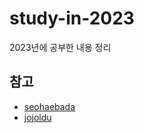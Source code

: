 # study-in-2023
2023년에 공부한 내용 정리

## 참고
* [seohaebada](https://github.com/seohaebada/2023)
* [jojoldu](https://github.com/jojoldu/blog-code)